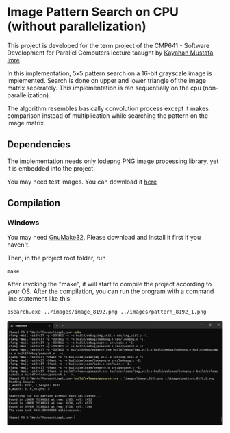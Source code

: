 # Image Pattern Search on CPU (without parallelization)

This project is developed for the term project of the CMP641 - Software Development for Parallel Computers lecture taaught by [Kayahan Mustafa Imre](https://web.cs.hacettepe.edu.tr/~kimre/).

In this implementation, 5x5 pattern search on a 16-bit grayscale image is implemented. Search is done on upper and lower triangle of the image matrix seperately. This implementation is ran sequentially on the cpu (non-parallelization).

The algorithm resembles basically convolution process except it makes comparison instead of multiplication while searching the pattern on the image matrix.

## Dependencies

The implementation needs only [lodepng](https://lodev.org/lodepng/) PNG image processing library, yet it is embedded into the project.

You may need test images. You can download it [here](https://drive.google.com/file/d/14GBRgUel3fOdJVDOdlZ3HJh3_1vUsWZt/view?usp=sharing)

## Compilation
### Windows
You may need [GnuMake32](https://gnuwin32.sourceforge.net/downlinks/make.php). Please download and install it first if you haven't.

Then, in the project root folder, run

```
make
```

After invoking the "make", it will start to compile the project according to your OS. After the compilation, you can run the program with a command line statement like this:

```
psearch.exe ../images/image_8192.png ../images/pattern_8192_1.png
```

<img src="/assets/images/impl_cpu_ss_1.png" alt="Pattern search implementation running on Windows" style="width:%75;" target="_blank"/>


